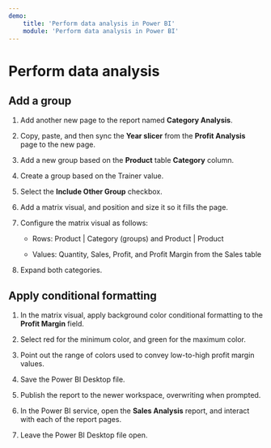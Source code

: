 ```yaml
---
demo:
    title: 'Perform data analysis in Power BI'
    module: 'Perform data analysis in Power BI'
---
```

# Perform data analysis

## Add a group

1. Add another new page to the report named **Category Analysis**.

1. Copy, paste, and then sync the **Year slicer** from the **Profit Analysis** page to the new page.

1. Add a new group based on the **Product** table **Category** column.

1. Create a group based on the Trainer value.

1. Select the **Include Other Group** checkbox.

1. Add a matrix visual, and position and size it so it fills the page.

1. Configure the matrix visual as follows:

    - Rows: Product | Category (groups) and Product | Product

    - Values: Quantity, Sales, Profit, and Profit Margin from the Sales table

1. Expand both categories.

## Apply conditional formatting

1. In the matrix visual, apply background color conditional formatting to the **Profit Margin** field.

1. Select red for the minimum color, and green for the maximum color.

1. Point out the range of colors used to convey low-to-high profit margin values.

1. Save the Power BI Desktop file.

1. Publish the report to the newer workspace, overwriting when prompted.

1. In the Power BI service, open the **Sales Analysis** report, and interact with each of the report pages.

1. Leave the Power BI Desktop file open.
